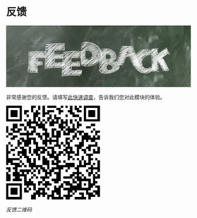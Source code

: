 # 反馈

![](../.gitbook/assets/feedback.jpg)

非常感谢您的反馈。请填写[此快速调查](https://www.surveymonkey.com/r/data-integration)，告诉我们您对此模块的体验。

![](../.gitbook/assets/feedback-qr.png)

_反馈二维码_

